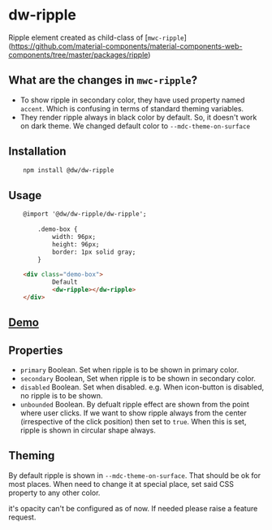 # dw-ripple

Ripple element created as child-class of [`mwc-ripple`]
(https://github.com/material-components/material-components-web-components/tree/master/packages/ripple)

## What are the changes in `mwc-ripple`?
- To show ripple in secondary color, they have used property named `accent`. Which is confusing in terms of standard 
theming variables.
- They render ripple always in black color by default. So, it doesn't work on dark theme. We changed default color to 
`--mdc-theme-on-surface`

## Installation

```html
	npm install @dw/dw-ripple
```

## Usage

```html
    @import '@dw/dw-ripple/dw-ripple';
		
		.demo-box {
			width: 96px;
			height: 96px;
			border: 1px solid gray;
		}
		
    <div class="demo-box">
			Default
			<dw-ripple></dw-ripple>
    </div>
```

## [Demo](https://dreamworldsolutions.github.io/dw-ripple/demo/index.html)

## Properties
- `primary` Boolean. Set when ripple is to be shown in primary color.
- `secondary` Boolean, Set when ripple is to be shown in secondary color.
- `disabled` Boolean. Set when disabled. e.g. When icon-button is disabled, no ripple is to be shown.
- `unbounded` Boolean. By defualt ripple effect are shown from the point where user clicks. If we want to show ripple 
always from the center (irrespective of the click position) then set to `true`. When this is set, ripple is shown in 
circular shape always.

## Theming
By default ripple is shown in `--mdc-theme-on-surface`. That should be ok for most places. When need to change it at
special place, set said CSS property to any other color.


it's opacity can't be configured as of now. If needed please raise a feature request.
